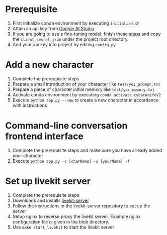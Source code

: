 # Prerequisite

1. First initialize conda environment by executing `initialize.sh`
2. Attain an api key from [Google AI Studio](https://aistudio.google.com)
3. If you are going to use a fine-tuning model, finish these [steps](https://ai.google.dev/palm_docs/oauth_quickstart?hl=zh-cn) and copy the `client_secret.json` under the project root directory.
4. Add your api key into project by editing `config.py`

# Add a new character

1. Complete the prerequisite steps
2. Prepare a small introduction of your character like `test/yoi_prompt.txt`
3. Prepare a piece of character initial memory like `test/yoi_memory.txt`
4. Activate conda environment by executing `conda activate cyberWaifuV2`
5. Execute `python app.py --new` to create a new character in accordance with instructions

# Command-line conversation frontend interface

1. Complete the prerequisite steps and make sure you have already added your character
2. Execute `python app.py -c [charName] -u [yourName] -f`

# Set up livekit server

1. Complete the prerequisite steps
2. Downloads and installs [livekit-server](https://github.com/livekit/livekit-server)
3. Follow the instructions in the livekit-server repository to set up the server
4. Setup nginx to reverse proxy the livekit server. Example nginx configuration file is given in the blob directory.
5. Use `make start_livekit` to start the livekit server